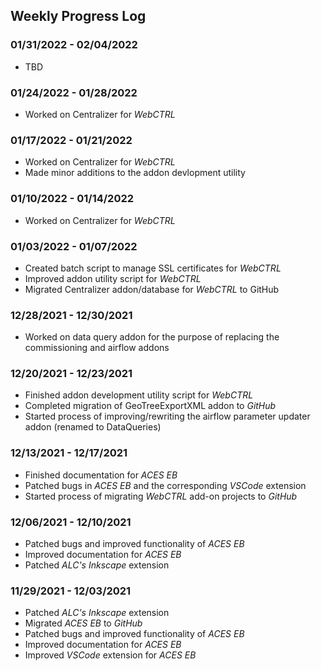 ## Weekly Progress Log

### **01/31/2022 - 02/04/2022**
- TBD

### **01/24/2022 - 01/28/2022**
- Worked on Centralizer for *WebCTRL*

### **01/17/2022 - 01/21/2022**
- Worked on Centralizer for *WebCTRL*
- Made minor additions to the addon devlopment utility

### **01/10/2022 - 01/14/2022**
- Worked on Centralizer for *WebCTRL*

### **01/03/2022 - 01/07/2022**
- Created batch script to manage SSL certificates for *WebCTRL*
- Improved addon utility script for *WebCTRL*
- Migrated Centralizer addon/database for *WebCTRL* to GitHub

### **12/28/2021 - 12/30/2021**
- Worked on data query addon for the purpose of replacing the commissioning and airflow addons

### **12/20/2021 - 12/23/2021**
- Finished addon development utility script for *WebCTRL*
- Completed migration of GeoTreeExportXML addon to *GitHub*
- Started process of improving/rewriting the airflow parameter updater addon (renamed to DataQueries)

### **12/13/2021 - 12/17/2021**
- Finished documentation for *ACES EB*
- Patched bugs in *ACES EB* and the corresponding *VSCode* extension
- Started process of migrating *WebCTRL* add-on projects to *GitHub*

### **12/06/2021 - 12/10/2021**
- Patched bugs and improved functionality of *ACES EB*
- Improved documentation for *ACES EB*
- Patched *ALC's Inkscape* extension

### **11/29/2021 - 12/03/2021**
- Patched *ALC's Inkscape* extension
- Migrated *ACES EB* to *GitHub*
- Patched bugs and improved functionality of *ACES EB*
- Improved documentation for *ACES EB*
- Improved *VSCode* extension for *ACES EB*
